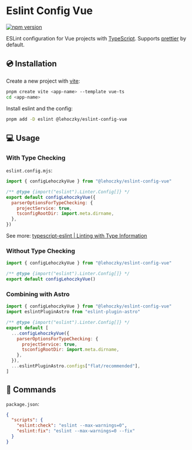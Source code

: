 # Eslint Config Vue

[![npm version](https://badge.fury.io/js/@lehoczky%2Feslint-config-vue.svg)](https://badge.fury.io/js/@lehoczky%2Feslint-config-vue)

ESLint configuration for Vue projects with [TypeScript](https://www.typescriptlang.org/). Supports [prettier](https://prettier.io/) by default.

## 💿 Installation

Create a new project with [vite](https://vitejs.dev/):

```sh
pnpm create vite <app-name> --template vue-ts
cd <app-name>
```

Install eslint and the config:

```sh
pnpm add -D eslint @lehoczky/eslint-config-vue
```

## 💻 Usage

### With Type Checking

`eslint.config.mjs`:

```js
import { configLehoczkyVue } from "@lehoczky/eslint-config-vue"

/** @type {import("eslint").Linter.Config[]} */
export default configLehoczkyVue({
  parserOptionsForTypeChecking: {
    projectService: true,
    tsconfigRootDir: import.meta.dirname,
  },
})
```

See more: [typescript-eslint | Linting with Type Information](https://typescript-eslint.io/getting-started/typed-linting)

### Without Type Checking

```js
import { configLehoczkyVue } from "@lehoczky/eslint-config-vue"

/** @type {import("eslint").Linter.Config[]} */
export default configLehoczkyVue()
```

### Combining with Astro

```js
import { configLehoczkyVue } from "@lehoczky/eslint-config-vue"
import eslintPluginAstro from "eslint-plugin-astro"

/** @type {import("eslint").Linter.Config[]} */
export default [
  ...configLehoczkyVue({
    parserOptionsForTypeChecking: {
      projectService: true,
      tsconfigRootDir: import.meta.dirname,
    },
  }),
  ...eslintPluginAstro.configs["flat/recommended"],
]
```

## 📢 Commands

`package.json`:

```json
{
  "scripts": {
    "eslint:check": "eslint --max-warnings=0",
    "eslint:fix": "eslint --max-warnings=0 --fix"
  }
}
```
